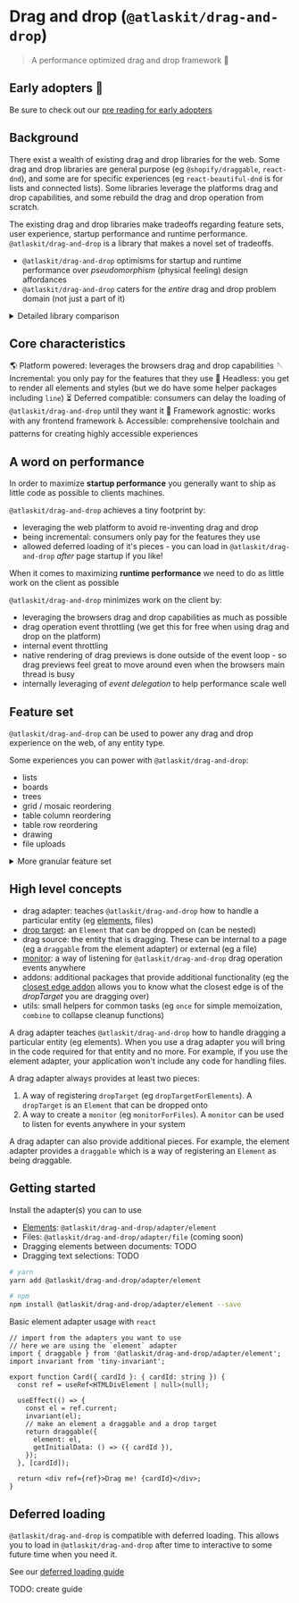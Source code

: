 # Drag and drop (`@atlaskit/drag-and-drop`)

> A performance optimized drag and drop framework 🚀

## Early adopters 👋

Be sure to check out our [pre reading for early adopters](https://hello.atlassian.net/wiki/spaces/DST/pages/1773339489/Pre-reading+for+early+adopters)

## Background

There exist a wealth of existing drag and drop libraries for the web. Some drag and drop libraries are general purpose (eg `@shopify/draggable`, `react-dnd`), and some are for specific experiences (eg `react-beautiful-dnd` is for lists and connected lists). Some libraries leverage the platforms drag and drop capabilities, and some rebuild the drag and drop operation from scratch.

The existing drag and drop libraries make tradeoffs regarding feature sets, user experience, startup performance and runtime performance. `@atlaskit/drag-and-drop` is a library that makes a novel set of tradeoffs.

- `@atlaskit/drag-and-drop` optimisms for startup and runtime performance over _pseudomorphism_ (physical feeling) design affordances
- `@atlaskit/drag-and-drop` caters for the _entire_ drag and drop problem domain (not just a part of it)

<details>
  <summary>Detailed library comparison</summary>

| Characteristic                                       | `@atlaskit/drag-and-drop`<br/>(element adapter) | `react-beautiful-dnd` | `react-dnd`<br/>(`react-dnd` + `react-dnd-html5-backend`) | `dnd-kit`<br/>(`@dnd-kit/core` + `@dnd-kit/modifiers` + `@dnd-kit/sortable`) | `@shopify/draggable` |
| ---------------------------------------------------- | ----------------------------------------------- | --------------------- | --------------------------------------------------------- | ---------------------------------------------------------------------------- | -------------------- |
| Size (gzip)                                          | `4.13 kB`                                       | `31 kB`               | `19.9 kB`<br/>                                            | `18.7 kB`                                                                    | `11.8 kB`            |
| Size (minified)                                      | `13.5 kB`                                       | `105 kB`              | `93.6 kB`                                                 | `54.3 kB`                                                                    | `68.2kB`             |
| Supports deferred loading                            | ✅                                              | ❌                    | ❌                                                        | ❌                                                                           | ✅                   |
| Accessible                                           | ✅ (with provided toolchain)                    | ✅                    | ❌                                                        | ✅                                                                           | ❌                   |
| Pseudomorphism affordances                           | ❌ (uses lines and color)                       | ✅                    | ❌ (up to consumer)                                       | ✅                                                                           | ✅                   |
| Incremental<br/>(only pay for what you use)          | ✅                                              | ❌                    | ❌                                                        | ✅                                                                           | ✅                   |
| Framework compatibility                              | ✅ all                                          | ⚠️ `react` only       | ⚠️ `react` only                                           | ⚠️ `react` only                                                              | ✅all                |
| Control of dragging item's movement<br/>(eg "rails") | ❌ (defer to web platform)                      | ✅                    | ✅                                                        | ✅                                                                           | ✅                   |
| Feature: can drag elements?                          | ✅                                              | ✅                    | ✅                                                        | ✅                                                                           | ✅                   |
| Feature: can handle file drops?                      | ✅                                              | ❌                    | ✅                                                        | ❌                                                                           | ❌                   |
| Feature: can handle url, text, image dragging?       | ✅                                              | ❌                    | ✅                                                        | ❌                                                                           | ❌                   |
| Feature: can drag across browser windows?            | ✅                                              | ❌                    | ❌                                                        | ❌                                                                           | ❌                   |
| Feature: can change DOM during a drag?               | ✅                                              | ❌                    | ?                                                         | ?                                                                            | ?                    |
| Feature: can power drawing?                          | ✅                                              | ❌                    | ?                                                         | ?                                                                            | ?                    |

</details>

## Core characteristics

🌎 Platform powered: leverages the browsers drag and drop capabilities
🪡 Incremental: you only pay for the features that they use
🎨 Headless: you get to render all elements and styles (but we do have some helper packages including `line`)
⏳ Deferred compatible: consumers can delay the loading of `@atlaskit/drag-and-drop` until they want it
🎄 Framework agnostic: works with any frontend framework
♿️ Accessible: comprehensive toolchain and patterns for creating highly accessible experiences

## A word on performance

In order to maximize **startup performance** you generally want to ship as little code as possible to clients machines.

`@atlaskit/drag-and-drop` achieves a tiny footprint by:

- leveraging the web platform to avoid re-inventing drag and drop
- being incremental: consumers only pay for the features they use
- allowed deferred loading of it's pieces - you can load in `@atlaskit/drag-and-drop` _after_ page startup if you like!

When it comes to maximizing **runtime performance** we need to do as little work on the client as possible

`@atlaskit/drag-and-drop` minimizes work on the client by:

- leveraging the browsers drag and drop capabilities as much as possible
- drag operation event throttling (we get this for free when using drag and drop on the platform)
- internal event throttling
- native rendering of drag previews is done outside of the event loop - so drag previews feel great to move around even when the browsers main thread is busy
- internally leveraging of _event delegation_ to help performance scale well

## Feature set

`@atlaskit/drag-and-drop` can be used to power any drag and drop experience on the web, of any entity type.

Some experiences you can power with `@atlaskit/drag-and-drop`:

- lists
- boards
- trees
- grid / mosaic reordering
- table column reordering
- table row reordering
- drawing
- file uploads

<details>
<summary>More granular feature set</summary>

- Supports dragging of different entity types (eg `Element`, text, images, external files etc)
- Nested `dropTargets`
- Flexible `dropTarget` sizes
- Conditional dropping
- Auto scrolling (powered by the platform)
- Can add, remove, or change `dropTargets` while dragging
- Stickiness: a `dropTarget` can maintain selection even after it is no longer being dragged over
- [`dropEffect`](https://developer.mozilla.org/en-US/docs/Web/API/DataTransfer/dropEffect) control
- Listen to the active pointer position

(Using the `element` adapter)

- Drag handles (drag an `Element`) by a part of it
- Conditional dragging
- Nested `draggables`
- Flexible `draggable` sizes
- Can add, remove, or change `draggables` while dragging
- Supports virtual list usage
- Vertical reordering (element adapter + closest edge addon)
- Horizontal reordering (element adapter + closest edge addon)
- An `Element` can be a `dropTarget`, `draggable` or both
- An `Element` can be a `dropTarget` for different entities (eg `dropTargetForElements` and `dropTargetForFiles`)

</details>

## High level concepts

- drag adapter: teaches `@atlaskit/drag-and-drop` how to handle a particular entity (eg [elements]('./element-adapter.md'), files)
- [drop target]('./drop-target.md'): an `Element` that can be dropped on (can be nested)
- drag source: the entity that is dragging. These can be internal to a page (eg a `draggable` from the element adapter) or external (eg a file)
- [monitor]('./monitor.md): a way of listening for `@atlaskit/drag-and-drop` drag operation events anywhere
- addons: additional packages that provide additional functionality (eg the [closest edge addon]('./closest-edge-addon') allows you to know what the closest edge is of the _dropTarget_ you are dragging over)
- utils: small helpers for common tasks (eg `once` for simple memoization, `combine` to collapse cleanup functions)

A drag adapter teaches `@atlaskit/drag-and-drop` how to handle dragging a particular entity (eg elements). When you use a drag adapter you will bring in the code required for that entity and no more. For example, if you use the element adapter, your application won't include any code for handling files.

A drag adapter always provides at least two pieces:

1. A way of registering `dropTarget` (eg `dropTargetForElements`). A `dropTarget` is an `Element` that can be dropped onto
2. A way to create a `monitor` (eg `monitorForFiles`). A `monitor` can be used to listen for events anywhere in your system

A drag adapter can also provide additional pieces. For example, the element adapter provides a `draggable` which is a way of registering an `Element` as being draggable.

## Getting started

Install the adapter(s) you can to use

- [Elements]('./element-adapter.md'): `@atlaskit/drag-and-drop/adapter/element`
- Files: `@atlaskit/drag-and-drop/adapter/file` (coming soon)
- Dragging elements between documents: TODO
- Dragging text selections: TODO

```bash
# yarn
yarn add @atlaskit/drag-and-drop/adapter/element

# npm
npm install @atlaskit/drag-and-drop/adapter/element --save
```

Basic element adapter usage with `react`

```tsx
// import from the adapters you want to use
// here we are using the `element` adapter
import { draggable } from '@atlaskit/drag-and-drop/adapter/element';
import invariant from 'tiny-invariant';

export function Card({ cardId }: { cardId: string }) {
  const ref = useRef<HTMLDivElement | null>(null);

  useEffect(() => {
    const el = ref.current;
    invariant(el);
    // make an element a draggable and a drop target
    return draggable({
      element: el,
      getInitialData: () => ({ cardId }),
    });
  }, [cardId]);

  return <div ref={ref}>Drag me! {cardId}</div>;
}
```

## Deferred loading

`@atlaskit/drag-and-drop` is compatible with deferred loading. This allows you to load in `@atlaskit/drag-and-drop` after time to interactive to some future time when you need it.

See our [deferred loading guide]('./deferred-loading.md)

TODO: create guide
